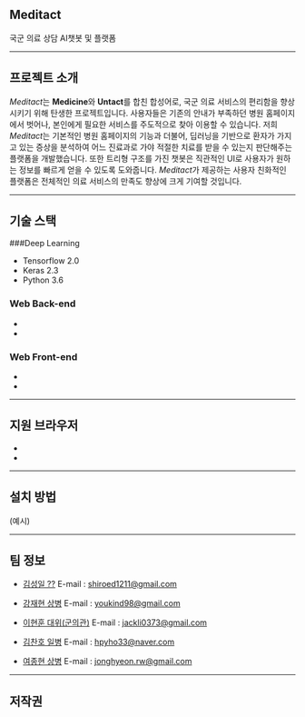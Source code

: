 ## Meditact

국군 의료 상담 AI챗봇 및 플랫폼

---

## 프로젝트 소개

*Meditact*는 **Medicine**와 **Untact**를 합친 합성어로, 국군 의료 서비스의 편리함을 향상시키기 위해 탄생한 프로젝트입니다. 사용자들은 기존의 안내가 부족하던 병원 홈페이지에서 벗어나, 본인에게 필요한 서비스를 주도적으로 찾아 이용할 수 있습니다. 
저희 *Meditact*는 기본적인 병원 홈페이지의 기능과 더불어, 딥러닝을 기반으로 환자가 가지고 있는 증상을 분석하여 어느 진료과로 가야 적절한 치료를 받을 수 있는지 판단해주는 플랫폼을 개발했습니다. 또한 트리형 구조를 가진 챗봇은 직관적인 UI로 사용자가 원하는 정보를 빠르게 얻을 수 있도록 도와줍니다. 
*Meditact*가 제공하는 사용자 친화적인 플랫폼은 전체적인 의료 서비스의 만족도 향상에 크게 기여할 것입니다.


---

## 기술 스택

###Deep Learning
 - Tensorflow 2.0
 - Keras 2.3
 - Python 3.6

### Web Back-end
 - 
 - 
 
### Web Front-end
 - 
 - 
 
---

## 지원 브라우저

 -  
 - 
 
 
---

## 설치 방법

(예시)

---

## 팀 정보

- [김성일 ??](https://github.com/kshired) E-mail :  shiroed1211@gmail.com

- [강재현 상병](https://github.com/ashhyun) E-mail : youkind98@gmail.com

- [이현훈 대위(군의관)](https://github.com/hyeonhoonlee)  E-mail : jackli0373@gmail.com

- [김찬호 일병](https://github.com/chanhhoo) E-mail :  hpyho33@naver.com

- [여종현 상병](https://github.com/mindgitrwx) E-mail :  jonghyeon.rw@gmail.com

---

## 저작권
